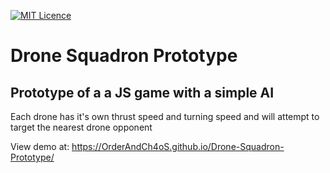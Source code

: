 [![MIT Licence](https://badges.frapsoft.com/os/mit/mit.svg?v=103)](https://opensource.org/licenses/mit-license.php)

# Drone Squadron Prototype 

## Prototype of a a JS game with a simple AI

Each drone has it's own thrust speed and turning speed and will attempt to target the nearest drone opponent

View demo at:
https://OrderAndCh4oS.github.io/Drone-Squadron-Prototype/
